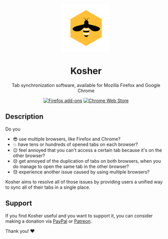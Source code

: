 <p align="center">
 <img src="./resources/logos/kosher-clean.png" width="150px">
 <h1 align="center">Kosher</h1>
</p>

<p align="center">Tab synchronization software, available for Mozilla Firefox and Google Chrome</p>

<p align="center">
    <a href="">
    <img src="https://i.imgur.com/8oYypZP.png" width="50px" height="50px" alt="Firefox add-ons"></a>
  <a href="">
    <img src="https://i.imgur.com/swtHVgh.png" width="50px" height="50px" alt="Chrome Web Store"></a>
</p>

## Description
Do you
- :sunglasses: use multiple browsers, like Firefox and Chrome? 
- :boom: have tens or hundreds of opened tabs on each browser? 
- :expressionless: feel annoyed that you can't access a certain tab because it's on the other browser? 
- :unamused: get annoyed of the duplication of tabs on both browsers, when you do manage to open the same tab in the other browser?
- :sweat: experience another issue caused by using multiple browsers?

Kosher aims to resolve all of those issues by providing users a unified way to sync all of their tabs in a single place.

## Support
If you find Kosher useful and you want to support it, you can consider making a donation via [PayPal](https://www.paypal.me/danielgospodinow/2) or [Patreon](https://www.patreon.com/danielgospodinow). 

Thank you! :heart:
